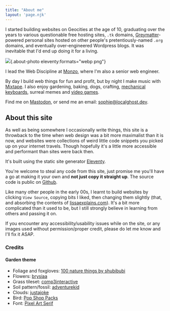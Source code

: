 ```yaml
---
title: "About me"
layout: 'page.njk'
---
```



I started building websites on Geocities at the age of 10, graduating over the years to various questionable free hosting sites, `.tk` domains, [Greymatter](https://en.wikipedia.org/wiki/Greymatter_(software))-powered personal sites hosted on other people's pretentiously-named `.org` domains, and eventually over-engineered Wordpress blogs. It was inevitable that I'd end up doing it for a living.

![](/static/img/sophie-transparent.png){.about-photo eleventy:formats="webp png"}

I lead the Web Discipline at [Monzo](https://www.monzo.com), where I'm also a senior web engineer.
  
By day I build web things for fun and profit, but by night I make music with [Mixtape](https://www.mixtapechoir.co.uk). I also enjoy gardening, baking, dogs, crafting, [mechanical keyboards](/keyboards), surreal memes and [video games](/games). 

Find me on [Mastodon](https://social.lol/@sophie), or send me an email: [sophie@localghost.dev](mailto:sophie@localghost.dev).

## About this site

As well as being somewhere I occasionally write things, this site is a throwback to the time when web design was a bit more maximalist than it is now, and websites were collections of weird little code snippets you picked up on your internet travels. Though hopefully it's a little more accessible and performant than sites were back then.

It's built using the static site generator [Eleventy](https://11ty.dev).

You're welcome to steal any code from this site, just promise me you'll have a go at making it your own and **not just copy it straight up**. The source code is public on [Github](https://github.com/sophiekoonin/localghost).

Like many other people in the early 00s, I learnt to build websites by clicking `View Source`, copying bits I liked, then changing them slightly (that, and absorbing the contents of [lissaexplains.com](https://lissaexplains.com)). It's a bit more complicated than it used to be, but I still strongly believe in learning from others and passing it on.

If you encounter any accessibility/usability issues while on the site, or any images used without permission/proper credit, please do let me know and I'll fix it ASAP. 

### Credits

#### Garden theme
* Foliage and foxgloves: [100 nature things by shubibubi](https://shubibubi.itch.io/nature-things)
* Flowers: [brysiaa](https://brysiaa.itch.io/8-flowers-with-growth-stages-16x16px)
* Grass tileset: [comp3interactive](https://comp3interactive.itch.io/simple-grass-tileset)
* Soil pattern/fossil: [adventurekid](https://adventurekid.itch.io/pixel-art-grass-tile-sheet)
* Clouds: [justajoke](https://justajoke.itch.io/clouds-set-icons)
* Bird: [Pop Shop Packs](https://pop-shop-packs.itch.io/garden-birds-pixel-character-asset-pack)
* Font: [Pixel Art Serif](https://reffpixels.itch.io/seriffont)